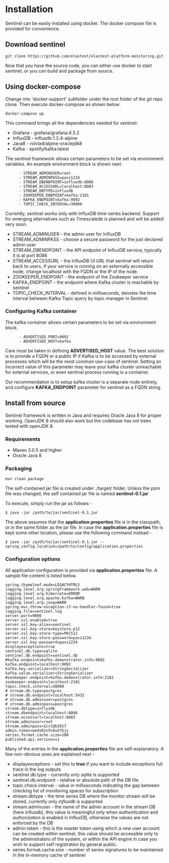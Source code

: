 # Installation
Sentinel can be easily installed using docker. The docker compose file is provided for convenience.

## Download sentinel
```
git clone https://github.com/elastest/elastest-platform-monitoring.git
```
Now that you have the source code, you can either use docker to start sentinel, or you can build and package from source.

## Using docker-compose
Change into 'docker-support' subfolder under the root folder of the git repo clone. Then execute docker-compose as shown below:

```
docker-compose up
```
This command brings all the dependencies needed for sentinel:
* Grafana - grafana/grafana:4.3.2
* InfluxDB - influxdb:1.2.4-alpine
* Java8 - rolvlad/alpine-oraclejdk8
* Kafka - spotify/kafka:latest

The sentinel framework allows certain parameters to be set via environment variables. An example environment block is shown next:
```
      - STREAM_ADMINUSER=root
      - STREAM_ADMINPASS=pass1234
      - STREAM_DBENDPOINT=influxdb:8086
      - STREAM_ACCESSURL=localhost:8083
      - STREAM_DBTYPE=influxdb
      - ZOOKEEPER_ENDPOINT=kafka:2181
      - KAFKA_ENDPOINT=kafka:9092
      - TOPIC_CHECK_INTERVAL=30000
```
Currently, sentinel works only with InfluxDB time-series backend. Support for emerging alternatives such as Timescaledb is planned and will be added very soon.

* STREAM_ADMINUSER - the admin user for InfluxDB
* STREAM_ADMINPASS - choose a secure password for the just declared admin user
* STREAM_DBENDPOINT - the API endpoint of InfluxDB service, typically it is at port 8086
* STREAM_ACCESSURL - the InfluxDB UI URL that sentinel will return back to users, if your service is running on an externally accessible node, change localhost with the FQDN or the IP of the node.
* ZOOKEEPER_ENDPOINT - the endpoint of the Zookeeper service
* KAFKA_ENDPOINT - the endpoint where Kafka cluster is reachable by sentinel
* TOPIC_CHECK_INTERVAL - defined in milliseconds, denotes the time interval between Kafka Topic query by topic manager in Sentinel.

### Configuring Kafka container
The kafka container allows certain parameters to be set via environment block.
```
      - ADVERTISED_PORT=9092
      - ADVERTISED_HOST=kafka
```
Care must be taken in defining **ADVERTISED_HOST** value. The best solution is to provide a FQDN or a public IP if Kafka is to be accessed by external processes which will be the most common use-case of sentinel. Setting an incorrect value of this parameter may leave your kafka cluster unreachable for external services, or even sentinel process running in a container.

Our recommendation is to setup kafka cluster is a separate node entirely, and configure **KAFKA_ENDPOINT** parameter for sentinel as a FQDN string.

## Install from source
Sentinel framework is written in Java and requires Oracle Java 8 for proper working. OpenJDK 8 should also work but the codebase has not been tested with openJDK 8.

### Requirements
* Maven 3.0.5 and higher
* Oracle Java 8

### Packaging
```
mvn clean package
```
The self-contained jar file is created under ./target/ folder. Unless the pom file was changed, the self contained jar file is named **sentinel-0.1.jar**

To execute, simply run the jar as follows -
```
$ java -jar /path/to/jar/sentinel-0.1.jar
```
The above assumes that the **application.properties** file is in the classpath, or in the same folder as the jar file. In case the **application.properties** file is kept some other location, please use the following command instead -
```
$ java -jar /path/to/jar/sentinel-0.1.jar --spring.config.location=/path/to/config/application.properties
```

### Configuration options
All application configuration is provided via **application.properties** file. A sample file content is listed below.
```
spring.thymeleaf.mode=LEGACYHTML5
logging.level.org.springframework.web=WARN
logging.level.org.hibernate=ERROR
logging.level.org.apache.kafka=WARN
logging.level.org.jooq=WARN
spring.mvc.throw-exception-if-no-handler-found=true
logging.file=sentinel.log
server.port=9000
server.ssl.enabled=true
server.ssl.key-alias=sentinel
server.ssl.key-store=keystore.p12
server.ssl.key-store-type=PKCS12
server.ssl.key-store-password=pass1234
server.ssl.key-password=pass1234
displayexceptions=true
sentinel.db.type=sqlite
sentinel.db.endpoint=sentinel.db
#kafka.endpoint=kafka.demonstrator.info:9092
kafka.endpoint=localhost:9092
kafka.key.serializer=StringSerializer
kafka.value.serializer=StringSerializer
#zookeeper.endpoint=kafka.demonstrator.info:2181
zookeeper.endpoint=localhost:2181
topic.check.interval=30000
# stream.db.type=postgres
# stream.db.endpoint=localhost:5432
# stream.db.adminuser=postgres
# stream.db.adminpass=postgres
stream.dbtype=influxdb
stream.dbendpoint=localhost:8086
stream.accessurl=localhost:8083
stream.adminuser=root
stream.adminpass=1ccl@b2017
admin.token=eedsR2v5n4uh7Gjy
series.format.cache.size=100
published.api.version=v1
```
Many of the entries in the **application.properties** file are self-explanatory. A few non-obvious ones are explained next -
* displayexceptions - set this to **true** if you want to include exceptions full trace in the log outputs
* sentinel.db.type - currently only *sqlite* is supported
* sentinel.db.endpoint - relative or absolute path of the DB file
* topic.check.interval - value in milliseconds indicating the gap between checking list of monitoring spaces for subscription
* stream.dbtype - the time series DB where the monitor stream will be stored, currently only *influxdb* is supported
* stream.adminuser - the name of the admin account in the stream DB (here influxdb), this value is meaningful only when *authentication* and *authorization* is enabled in InfluxDB, otherwise the values are not enforced by the DB
* admin.token - this is the master token using which a new user account can be created within sentinel, this value should be accessible only to the administrators of the system, or within the API engine in case you wish to support self registration by general public.
* series.format.cache.size - number of series signatures to be maintained in the in-memory cache of sentinel